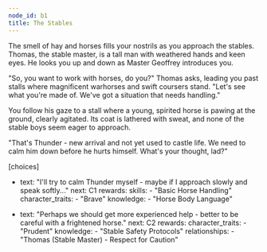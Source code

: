 ```yaml
---
node_id: b1
title: The Stables
---
```


The smell of hay and horses fills your nostrils as you approach the stables. Thomas, the stable master, is a tall man with weathered hands and keen eyes. He looks you up and down as Master Geoffrey introduces you.

"So, you want to work with horses, do you?" Thomas asks, leading you past stalls where magnificent warhorses and swift coursers stand. "Let's see what you're made of. We've got a situation that needs handling."

You follow his gaze to a stall where a young, spirited horse is pawing at the ground, clearly agitated. Its coat is lathered with sweat, and none of the stable boys seem eager to approach.

"That's Thunder - new arrival and not yet used to castle life. We need to calm him down before he hurts himself. What's your thought, lad?"

[choices]
- text: "I'll try to calm Thunder myself - maybe if I approach slowly and speak softly..."
  next: C1
  rewards:
    skills: 
      - "Basic Horse Handling"
    character_traits:
      - "Brave"
    knowledge:
      - "Horse Body Language"

- text: "Perhaps we should get more experienced help - better to be careful with a frightened horse."
  next: C2
  rewards:
    character_traits:
      - "Prudent"
    knowledge:
      - "Stable Safety Protocols"
    relationships:
      - "Thomas (Stable Master) - Respect for Caution"
